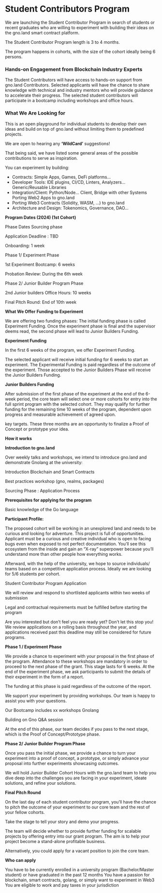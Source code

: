 # Student Contributors Program

We are launching the Student Contributor Program in search of students or 
recent graduates who are willing to experiment with building their ideas on the 
gno.land smart contract platform.

The Student Contributor Program length is 3 to 4 months.

The program happens in cohorts, with the size of the cohort ideally being 6 persons.

### Hands-on Engagement from Blockchain Industry Experts

The Student Contributors will have access to hands-on support from gno.land
Contributors. Selected applicants will have the chance to share knowledge with 
technical and industry mentors who will provide guidance to accelerate their 
progress. The selected student contributors will participate in a bootcamp
including workshops and office hours.

### What We Are Looking for

This is an open playground for individual students to develop their own ideas and
build on top of gno.land without limiting them to predefined projects.

We are open to hearing any **‘WildCardʼ** suggestions!

That being said, we have listed some general areas of the possible contributions
to serve as inspiration. 

You can experiment by building:
- Contracts: Simple Apps, Games, DeFi platforms…
- Developer Tools: IDE plugins, CI/CD, Linters, Analyzers… 	Generic/Reusable Libraries
- Integration/Client: Python/Node… Client, Bridge with other Systems 	Porting Web2 Apps to gno.land
- Porting Web3 Contracts (Solidity, WASM, …) to gno.land
- Architecture and Design: Tokenomics, Governance, DAO…

**Program Dates (2024) (1st Cohort)**

Phase
Dates
Sourcing phase

Application Deadline : TBD

Onboarding: 1 week

Phase 1/ Experiment Phase

1st Experiment Bootcamp: 6 weeks

Probation Review: During the 6th week

Phase 2/ Junior Builder Program Phase

2nd Junior builders Office Hours: 10 weeks

Final Pitch Round: End of 10th week

**What We Offer**
**Funding to Experiment**

We are offering two funding phases: The initial funding phase is called Experiment Funding. Once the experiment phase is final and the supervisor deems read, the second phase will lead to Junior Builders Funding.


****Experiment Funding****

In the first 6 weeks of the program, we offer Experiment Funding.

The selected applicant will receive initial funding for 6 weeks to start an experiment. The Experimental Funding is paid regardless of the outcome of the experiment.
Those accepted to the Junior Builders Phase will receive the Junior Builders Funding.

**Junior Builders Funding**

After submission of the first phase of the experiment at the end of the 6-week period, the core team will select one or more cohorts for entry into the full sprint program with the selected cohort. They may qualify for further funding for the remaining time 10 weeks of the program, dependent upon progress and measurable achievement of agreed upon.

key targets. These three months are an opportunity to finalize a Proof of Concept
or prototype your idea.

**How it works**

**Introduction to gno.land**

Over weekly talks and workshops, we intend to introduce gno.land and demonstrate Gnolang at the university:
	
 Introduction Blockchain and Smart Contracts
	
 Best practices workshop (gno, realms, packages)

Sourcing Phase : Application Process


**Prerequisites for applying for the program**	

Basic knowledge of the Go language

**Participant Profile:**

The proposed cohort will be working in an unexplored land and needs to be curious and looking for adventure. This project is full of opportunities. Applicant must be a curious and creative individual who is open to facing bugs even when exposed to not perfect documentation. Youʼll see this ecosystem from the inside and gain an “X-rayˮ superpower because youʼll understand more than other people how everything works.

Afterward, with the help of the university, we hope to source individuals/ teams based on a competitive application process. Ideally we are looking for 5/6 students per cohort.

Student Contributor Program Application

We will review and respond to shortlisted applicants within two weeks of submission

Legal and contractual requirements must be fulfilled before starting the program

Are you interested but donʼt feel you are ready yet? Don't let this stop you! We review applications on a rolling basis throughout the year, and applications received past this deadline may still be considered for future programs.

**Phase 1 / Experiment Phase**

We provide a chance to experiment with your proposal in the first phase of the program. Attendance to these workshops are mandatory in order to proceed to the next phase of the grant. This stage lasts for 6 weeks. At the end of the experiment phase, we ask participants to submit the details of their experiment in the form of a report.

The funding at this phase is paid regardless of the outcome of the report.

We support your experiment by providing workshops. Our team is happy to assist you with your questions.

Our Bootcamp includes xx workshops  Gnolang

Building on Gno  Q&A session

At the end of this phase, our team decides if you pass to the next stage, which is the Proof of Concept/Prototype phase.

**Phase 2/ Junior Builder Program Phase**

Once you pass the initial phase, we provide a chance to turn your experiment into a proof of concept, a prototype, or simply advance your proposal into further experiments showcasing outcomes.

We will hold Junior Builder Cohort Hours with the gno.land team to help you dive deep into the challenges you are facing in your experiment, ideate solutions, and refine your solutions.

**Final Pitch Round**

On the last day of each student contributor program, youʼll have the chance to pitch the outcome of your experiment to our core team and the rest of your fellow cohorts.

Take the stage to tell your story and demo your progress.

The team will decide whether to provide further funding for scalable projects by offering entry into our grant program. The aim is to help your project become a stand-alone profitable business.

Alternatively, you could apply for a vacant position to join the core team.

**Who can apply**

You have to be currently enrolled in a university program (Bachelor/Master student) or have graduated in the past 12 months
You have a passion for blockchain, smart contracts, golang, or simply want to experiment in Web3
You are eligible to work and pay taxes in your jurisdiction
